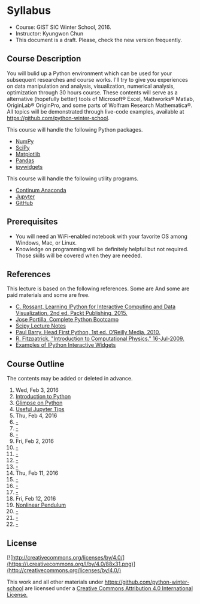 
# Syllabus
* Course: GIST SIC Winter School, 2016.
* Instructor: Kyungwon Chun
* This document is a draft. Please, check the new version frequently.

## Course Description

You will bulid up a Python environment which can be used for your subsequent researches and course works. I'll try to give you experiences on data manipulation and analysis, visualization, numerical analysis, optimization through 30 hours course. These contents will serve as a alternative (hopefully better) tools of Microsoft® Excel, Mathworks® Matlab, OriginLab® OriginPro, and some parts of Wolfram Research Mathematica®. All topics will be demonstrated through live-code examples, available at https://github.com/python-winter-school.

This course will handle the following Python packages.
* [NumPy](http://www.numpy.org/)
* [SciPy](http://www.scipy.org/)
* [Matplotlib](http://matplotlib.org/)
* [Pandas](http://pandas.pydata.org/)
* [ipywidgets](https://github.com/ipython/ipywidgets/blob/master/examples/notebooks/Index.ipynb)

This course will handle the following utility programs.
* [Continum Anaconda](https://www.continuum.io/why-anaconda)
* [Jupyter](http://jupyter.org/)
* [GitHub](https://github.com/)

## Prerequisites
* You will need an WiFi-enabled notebook with your favorite OS among Windows, Mac, or Linux.
* Knowledge on programming will be definitely helpful but not required. Those skills will be covered when they are needed.

## References
This lecture is based on the following references. Some are And some are paid materials and some are free.
* [C. Rossant, Learning IPython for Interactive Computing and Data Visualization, 2nd ed. Packt Publishing, 2015.](https://www.packtpub.com/big-data-and-business-intelligence/learning-ipython-interactive-computing-and-data-visualization-sec)
* [Jose Portilla, Complete Python Bootcamp](https://github.com/jmportilla/Complete-Python-Bootcamp)
* [Scipy Lecture Notes](http://www.scipy-lectures.org/)
* [Paul Barry, Head First Python, 1st ed. O’Reilly Media, 2010.](http://www.headfirstlabs.com/books/hfpython/)
* [R. Fitzpatrick, "Introduction to Computational Physics." 16-Jul-2009.](http://farside.ph.utexas.edu/teaching/329/329.html)
* [Examples of IPython Interactive Widgets](https://github.com/ipython/ipywidgets/blob/master/examples/notebooks/Index.ipynb)

## Course Outline
The contents may be added or deleted in advance.

1. Wed, Feb 3, 2016
 1. [Introduction to Python](intro_python.ipynb)
 1. [Glimpse on Python](glimpse.ipynb)
 1. [Useful Jupyter Tips](https://github.com/ipython-books/minibook-2nd-code/blob/master/chapter1/14-python.ipynb)
1. Thu, Feb 4, 2016
 1. [-](https://github.com/ipython-books/minibook-2nd-code/blob/master/chapter2/21-exploring.ipynb)
 1. [-](https://github.com/ipython-books/minibook-2nd-code/blob/master/chapter2/22-manipulating.ipynb)
 1. [-](https://github.com/ipython-books/minibook-2nd-code/blob/master/chapter2/23-groupby.ipynb)
1. Fri, Feb 2, 2016
 1. [-](https://github.com/ipython-books/minibook-2nd-code/blob/master/chapter3/31-primer.ipynb)
 1. [-](https://github.com/ipython-books/minibook-2nd-code/blob/master/chapter3/32-creating.ipynb)
 1. [-](https://github.com/ipython-books/minibook-2nd-code/blob/master/chapter3/33-basic.ipynb)
 1. [-](https://github.com/ipython-books/minibook-2nd-code/blob/master/chapter3/34-computing.ipynb)
1. Thu, Feb 11, 2016
 1. [-](https://github.com/ipython-books/minibook-2nd-code/blob/master/chapter4/41-notebook.ipynb)
 1. [-](https://github.com/ipython-books/minibook-2nd-code/blob/master/chapter4/42-mpl.ipynb)
 1. [-](https://github.com/ipython-books/minibook-2nd-code/blob/master/chapter4/43-image.ipynb)
1. Fri, Feb 12, 2016
 1. [Nonlinear Pendulum](fitzpatrick_ch04.ipynb)
 1. [-](https://github.com/ipython-books/minibook-2nd-code/blob/master/chapter5/51-numba.ipynb)
 1. [-](https://github.com/ipython-books/minibook-2nd-code/blob/master/chapter5/52-cython.ipynb)
 1. [-](https://github.com/ipython-books/minibook-2nd-code/blob/master/chapter5/53-parallel.ipynb)

## License

[![http://creativecommons.org/licenses/by/4.0/](https://i.creativecommons.org/l/by/4.0/88x31.png)](http://creativecommons.org/licenses/by/4.0/)

This work and all other materials under https://github.com/python-winter-school are licensed under a [Creative Commons Attribution 4.0 International License.](http://creativecommons.org/licenses/by/4.0/)


```python

```
